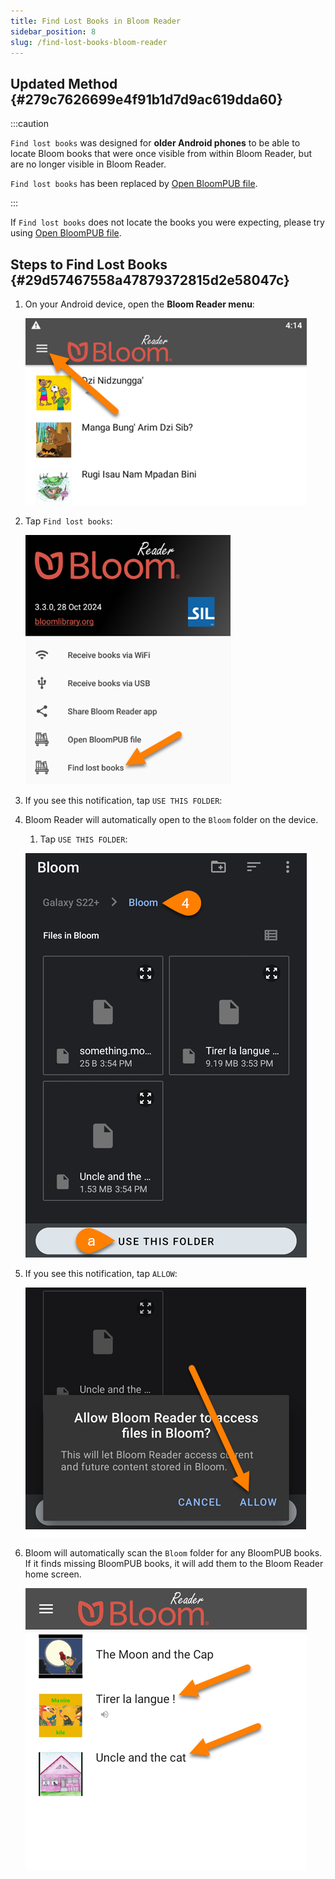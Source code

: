 ```yaml
---
title: Find Lost Books in Bloom Reader
sidebar_position: 8
slug: /find-lost-books-bloom-reader
---
```




## Updated Method {#279c7626699e4f91b1d7d9ac619dda60}


:::caution

`Find lost books` was designed for **older Android phones** to be able to locate Bloom books that were once visible from within Bloom Reader, but are no longer visible in Bloom Reader.

`Find lost books` has been replaced by [Open BloomPUB file](/get-books-bloom-reader#0c2e2d830dcd4b769af3d29c24ac0e3c).

:::




If `Find lost books` does not locate the books you were expecting, please try using [Open BloomPUB file](/get-books-bloom-reader#0c2e2d830dcd4b769af3d29c24ac0e3c).


## **Steps to Find Lost Books** {#29d57467558a47879372815d2e58047c}

1. On your Android device, open the **Bloom Reader menu**:

	![](./find-lost-books-bloom-reader.cb0083fc-d6b4-4631-a56d-7688f8d1dc17.png)

2. Tap `Find lost books`:

	![](./find-lost-books-bloom-reader.fba27780-55ae-4d41-8294-d1cb06b49946.png)

3. If you see this notification, tap `USE THIS FOLDER`:
4. Bloom Reader will automatically open to the `Bloom` folder on the device.
	1. Tap `USE THIS FOLDER`:

	![](./find-lost-books-bloom-reader.5d8b06ac-1243-4be3-8454-5e70454c995f.png)

5. If you see this notification, tap `ALLOW`:

	![](./find-lost-books-bloom-reader.58113a34-f80d-4d42-afda-536a916dfacd.png)

6. Bloom will automatically scan the `Bloom` folder for any BloomPUB books. If it finds missing BloomPUB books, it will add them to the Bloom Reader home screen.

	![](./find-lost-books-bloom-reader.4cb8974d-6bc6-445d-8e45-36a5e905801f.png)


